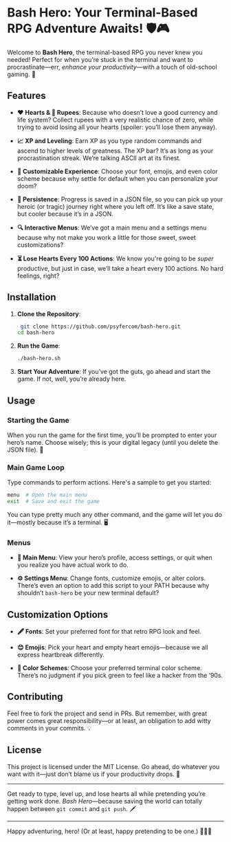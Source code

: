 # Bash Hero: Your Terminal-Based RPG Adventure Awaits! 🛡️🎮

Welcome to **Bash Hero**, the terminal-based RPG you never knew you needed! Perfect for when you’re stuck in the terminal and want to procrastinate—err, *enhance your productivity*—with a touch of old-school gaming. 🎯

## Features

- **❤️ Hearts & 💎 Rupees**: Because who doesn’t love a good currency and life system? Collect rupees with a very realistic chance of zero, while trying to avoid losing all your hearts (spoiler: you’ll lose them anyway).
  
- **📈 XP and Leveling**: Earn XP as you type random commands and ascend to higher levels of greatness. The XP bar? It’s as long as your procrastination streak. We’re talking ASCII art at its finest.

- **🎨 Customizable Experience**: Choose your font, emojis, and even color scheme because why settle for default when you can personalize your doom?

- **💾 Persistence**: Progress is saved in a JSON file, so you can pick up your heroic (or tragic) journey right where you left off. It’s like a save state, but cooler because it’s in a JSON.

- **🔍 Interactive Menus**: We’ve got a main menu and a settings menu because why not make you work a little for those sweet, sweet customizations?

- **⏳ Lose Hearts Every 100 Actions**: We know you're going to be *super* productive, but just in case, we’ll take a heart every 100 actions. No hard feelings, right?

## Installation

1. **Clone the Repository**:
   ```bash
    git clone https://github.com/psyfercom/bash-hero.git
   cd bash-hero
   ```

2. **Run the Game**:
   ```bash
   ./bash-hero.sh
   ```

3. **Start Your Adventure**: If you’ve got the guts, go ahead and start the game. If not, well, you’re already here.

## Usage

### Starting the Game
When you run the game for the first time, you’ll be prompted to enter your hero’s name. Choose wisely; this is your digital legacy (until you delete the JSON file). 🏰

### Main Game Loop
Type commands to perform actions. Here's a sample to get you started:
```bash
menu  # Open the main menu
exit  # Save and exit the game
```
You can type pretty much any other command, and the game will let you do it—mostly because it’s a terminal. 🖥️

### Menus

- **📜 Main Menu**: View your hero’s profile, access settings, or quit when you realize you have actual work to do.
  
- **⚙️ Settings Menu**: Change fonts, customize emojis, or alter colors. There’s even an option to add this script to your PATH because why shouldn’t `bash-hero` be your new terminal default?

## Customization Options

- **🖋️ Fonts**: Set your preferred font for that retro RPG look and feel.
  
- **😊 Emojis**: Pick your heart and empty heart emojis—because we all express heartbreak differently.

- **🌈 Color Schemes**: Choose your preferred terminal color scheme. There’s no judgment if you pick green to feel like a hacker from the ‘90s.

## Contributing

Feel free to fork the project and send in PRs. But remember, with great power comes great responsibility—or at least, an obligation to add witty comments in your commits. 💡

## License

This project is licensed under the MIT License. Go ahead, do whatever you want with it—just don’t blame us if your productivity drops. 📝

---

Get ready to type, level up, and lose hearts all while pretending you’re getting work done. *Bash Hero*—because saving the world can totally happen between `git commit` and `git push`. 🗡️

---

Happy adventuring, hero! (Or at least, happy pretending to be one.) 🧙‍♂️✨